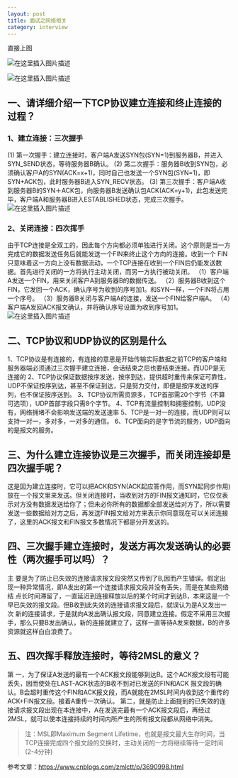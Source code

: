 ```yaml
---
layout: post
title: 面试之网络相关
category: interview
---
```

直接上图

![在这里插入图片描述](http://www.laughitover.com/assets/images/2019/databaseIndex/01.png)

![在这里插入图片描述](http://www.laughitover.com/assets/images/2019/databaseIndex/02.png)

## 一、请详细介绍一下TCP协议建立连接和终止连接的过程？
### 1、建立连接：三次握手
(1) 第一次握手：建立连接时，客户端A发送SYN包(SYN=1)到服务器B，并进入SYN_SEND状态，等待服务器B确认。
(2) 第二次握手：服务器B收到SYN包，必须确认客户A的SYN(ACK=x+1)，同时自己也发送一个SYN包(SYN=1)，即SYN+ACK包，此时服务器B进入SYN_RECV状态。
(3) 第三次握手：客户端A收到服务器B的SYN＋ACK包，向服务器B发送确认包ACK(ACK=y+1)，此包发送完毕，客户端A和服务器B进入ESTABLISHED状态，完成三次握手。
![在这里插入图片描述](http://www.laughitover.com/assets/images/2019/databaseIndex/03.png)

### 2、关闭连接：四次挥手
由于TCP连接是全双工的，因此每个方向都必须单独进行关闭。这个原则是当一方完成它的数据发送任务后就能发送一个FIN来终止这个方向的连接。收到一个 FIN只意味着这一方向上没有数据流动，一个TCP连接在收到一个FIN后仍能发送数据。首先进行关闭的一方将执行主动关闭，而另一方执行被动关闭。
（1）客户端A发送一个FIN，用来关闭客户A到服务器B的数据传送。
（2）服务器B收到这个FIN，它发回一个ACK，确认序号为收到的序号加1。和SYN一样，一个FIN将占用一个序号。
（3）服务器B关闭与客户端A的连接，发送一个FIN给客户端A。
（4）客户端A发回ACK报文确认，并将确认序号设置为收到序号加1。
![在这里插入图片描述](http://www.laughitover.com/assets/images/2019/databaseIndex/04.png)
## 二、TCP协议和UDP协议的区别是什么
1、TCP协议是有连接的，有连接的意思是开始传输实际数据之前TCP的客户端和服务器端必须通过三次握手建立连接，会话结束之后也要结束连接。而UDP是无连接的
2、TCP协议保证数据按序发送，按序到达，提供超时重传来保证可靠性，UDP不保证按序到达，甚至不保证到达，只是努力交付，即便是按序发送的序列，也不保证按序送到。
3、TCP协议所需资源多，TCP首部需20个字节（不算可选项），UDP首部字段只需8个字节。
4、TCP有流量控制和拥塞控制，UDP没有，网络拥堵不会影响发送端的发送速率
5、TCP是一对一的连接，而UDP则可以支持一对一，多对多，一对多的通信。
6、TCP面向的是字节流的服务，UDP面向的是报文的服务。


## 三、为什么建立连接协议是三次握手，而关闭连接却是四次握手呢？
这是因为建立连接时，它可以把ACK和SYN(ACK起应答作用，而SYN起同步作用)放在一个报文里来发送。但关闭连接时，当收到对方的FIN报文通知时，它仅仅表示对方没有数据发送给你了；但未必你所有的数据都全部发送给对方了，所以需要发送一些数据给对方之后，再发送FIN报文给对方来表示你同意现在可以关闭连接了，这里的ACK报文和FIN报文多数情况下都是分开发送的。

## 四、三次握手建立连接时，发送方再次发送确认的必要性（两次握手可以吗）？
主 要是为了防止已失效的连接请求报文段突然又传到了B,因而产生错误。假定出现一种异常情况，即A发出的第一个连接请求报文段并没有丢失，而是在某些网络结 点长时间滞留了，一直延迟到连接释放以后的某个时间才到达B，本来这是一个早已失效的报文段。但B收到此失效的连接请求报文段后，就误认为是A又发出一次 新的连接请求，于是就向A发出确认报文段，同意建立连接。假定不采用三次握手，那么只要B发出确认，新的连接就建立了，这样一直等待A发来数据，B的许多 资源就这样白白浪费了。

## 五、四次挥手释放连接时，等待2MSL的意义？
第 一，为了保证A发送的最有一个ACK报文段能够到达B。这个ACK报文段有可能丢失，因而使处在LAST-ACK状态的B收不到对已发送的FIN和ACK 报文段的确认。B会超时重传这个FIN和ACK报文段，而A就能在2MSL时间内收到这个重传的ACK+FIN报文段。接着A重传一次确认。
第二，就是防止上面提到的已失效的连接请求报文段出现在本连接中，A在发送完最有一个ACK报文段后，再经过2MSL，就可以使本连接持续的时间内所产生的所有报文段都从网络中消失。

>注：MSL即Maximum Segment Lifetime，也就是报文最大生存时间，当TCP连接完成四个报文段的交换时，主动关闭的一方将继续等待一定时间(2-4分钟)

参考文章：https://www.cnblogs.com/zmlctt/p/3690998.html